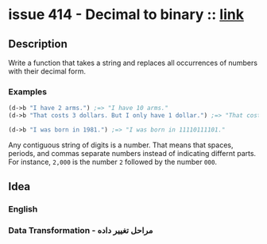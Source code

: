 # issue 414 - Decimal to binary :: [link](https://ericnormand.me/issues/purelyfunctional-tv-newsletter-414-constrain-your-design-with-composition-first)

## Description

Write a function that takes a string and replaces all occurrences of numbers with their decimal form.

### Examples
```clj
(d->b "I have 2 arms.") ;=> "I have 10 arms."
(d->b "That costs 3 dollars. But I only have 1 dollar.") ;=> "That costs 11 dollars. But I only have 1 dollar."

(d->b "I was born in 1981.") ;=> "I was born in 11110111101."
```
Any contiguous string of digits is a number. That means that spaces, periods, and commas separate numbers instead of indicating differnt parts. For instance, `2,000` is the number `2` followed by the number `000`.

## Idea

### English


### Data Transformation - مراحل تغییر داده
```nim
```